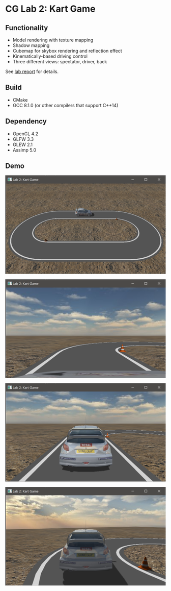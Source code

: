 # CG Lab 2: Kart Game

## Functionality

* Model rendering with texture mapping
* Shadow mapping
* Cubemap for skybox rendering and reflection effect
* Kinematically-based driving control
* Three different views: spectator, driver, back

See [lab report](doc/report.md) for details.

## Build

* CMake
* GCC 8.1.0 (or other compilers that support C++14)

## Dependency

* OpenGL 4.2
* GLFW 3.3
* GLEW 2.1
* Assimp 5.0

## Demo

![](doc/spectator.png)

![](doc/driver.png)

![](doc/back.png)

![](doc/turn.png)
